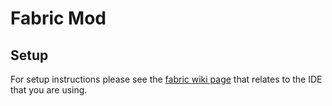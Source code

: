# Fabric Mod

## Setup

For setup instructions please see the [fabric wiki page](https://fabricmc.net/wiki/tutorial:setup) that relates to the IDE that you are using.
